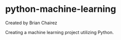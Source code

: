 # python-machine-learning

Created by Brian Chairez

Creating a machine learning project utilizing Python.
